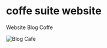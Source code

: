 # coffe suite website
Website Blog Coffe


![Blog Cafe](https://user-images.githubusercontent.com/99373106/196601125-2461ed38-6f7c-4a87-9fdc-a6d71e0b1b6f.png)
